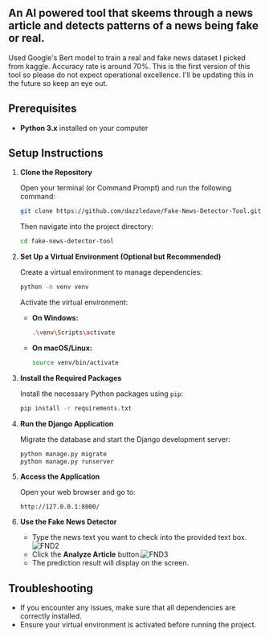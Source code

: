 <h2>An AI powered tool that skeems through a news article and detects patterns of a news being fake or real.</h2>
<p>Used Google's Bert model to train a  real and fake news dataset I picked from kaggle. Accuracy rate is around 70%. This is the first version of this tool so please do not expect operational excellence. I'll be updating this in the future so keep an eye out.</p>

## Prerequisites

- **Python 3.x** installed on your computer

## Setup Instructions

1. **Clone the Repository**

   Open your terminal (or Command Prompt) and run the following command:

   ```bash
   git clone https://github.com/dazzledave/Fake-News-Detector-Tool.git
   ```

   Then navigate into the project directory:

   ```bash
   cd fake-news-detector-tool
   ```

2. **Set Up a Virtual Environment (Optional but Recommended)**

   Create a virtual environment to manage dependencies:

   ```bash
   python -m venv venv
   ```

   Activate the virtual environment:

   - **On Windows:**
     ```bash
     .\venv\Scripts\activate
     ```
   - **On macOS/Linux:**
     ```bash
     source venv/bin/activate
     ```

3. **Install the Required Packages**

   Install the necessary Python packages using `pip`:

   ```bash
   pip install -r requirements.txt
   ```

4. **Run the Django Application**

   Migrate the database and start the Django development server:

   ```bash
   python manage.py migrate
   python manage.py runserver
   ```

5. **Access the Application**

   Open your web browser and go to:

   ```
   http://127.0.0.1:8000/
   ```

6. **Use the Fake News Detector**

   - Type the news text you want to check into the provided text box.
![FND2](https://github.com/user-attachments/assets/f5d3e44b-563a-45b7-b767-30e7ab6023f2)
   - Click the **Analyze Article** button.![FND3](https://github.com/user-attachments/assets/9c73da51-b402-4a18-a0e0-02fc0132f03f)
   - The prediction result will display on the screen.


## Troubleshooting

- If you encounter any issues, make sure that all dependencies are correctly installed.
- Ensure your virtual environment is activated before running the project.

